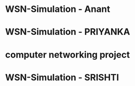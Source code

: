 # WSN-Simulation - Anant
# WSN-Simulation - PRIYANKA
# computer networking project
# WSN-Simulation - SRISHTI

